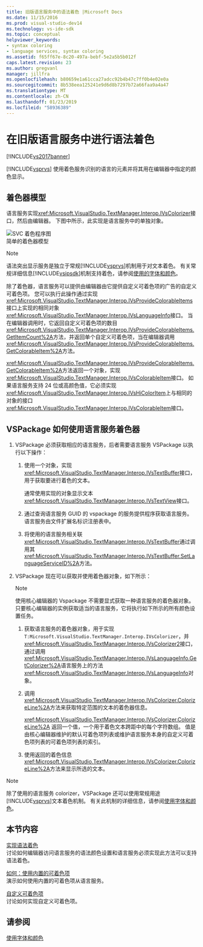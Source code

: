 ```yaml
---
title: 旧版语言服务中的语法着色 |Microsoft Docs
ms.date: 11/15/2016
ms.prod: visual-studio-dev14
ms.technology: vs-ide-sdk
ms.topic: conceptual
helpviewer_keywords:
- syntax coloring
- language services, syntax coloring
ms.assetid: f65ff67e-8c20-497a-bebf-5e2a5b5b012f
caps.latest.revision: 23
ms.author: gregvanl
manager: jillfra
ms.openlocfilehash: b80659e1a61cca27adcc92b4b47c7ff0b4e02e0a
ms.sourcegitcommit: 8b538eea125241e9d6d8b7297b72a66faa9a4a47
ms.translationtype: MT
ms.contentlocale: zh-CN
ms.lasthandoff: 01/23/2019
ms.locfileid: "58936389"
---
```

# <a name="syntax-coloring-in-a-legacy-language-service"></a>在旧版语言服务中进行语法着色
[!INCLUDE[vs2017banner](../../includes/vs2017banner.md)]

[!INCLUDE[vsprvs](../../includes/vsprvs-md.md)] 使用着色服务识别的语言的元素并将其用在编辑器中指定的颜色显示。  
  
## <a name="colorizer-model"></a>着色器模型  
 语言服务实现<xref:Microsoft.VisualStudio.TextManager.Interop.IVsColorizer>接口，然后由编辑器。 下图中所示，此实现是语言服务中的单独对象。  
  
 ![SVC 着色程序图](../../extensibility/internals/media/figlgsvccolorizer.gif "FigLgSvcColorizer")  
简单的着色器模型  
  
> [!NOTE]
>  语法突出显示服务是独立于常规[!INCLUDE[vsprvs](../../includes/vsprvs-md.md)]机制用于对文本着色。 有关常规详细信息[!INCLUDE[vsipsdk](../../includes/vsipsdk-md.md)]机制支持着色，请参阅[使用的字体和颜色](../../extensibility/using-fonts-and-colors.md)。  
  
 除了着色器，语言服务可以提供由编辑器由它提供自定义可着色项的广告的自定义可着色项。 您可以执行此操作通过实现<xref:Microsoft.VisualStudio.TextManager.Interop.IVsProvideColorableItems>接口上实现的相同对象<xref:Microsoft.VisualStudio.TextManager.Interop.IVsLanguageInfo>接口。 当在编辑器调用时，它返回自定义可着色项的数目<xref:Microsoft.VisualStudio.TextManager.Interop.IVsProvideColorableItems.GetItemCount%2A>方法，并返回单个自定义可着色项，当在编辑器调用<xref:Microsoft.VisualStudio.TextManager.Interop.IVsProvideColorableItems.GetColorableItem%2A>方法。  
  
 <xref:Microsoft.VisualStudio.TextManager.Interop.IVsProvideColorableItems.GetColorableItem%2A>方法返回一个对象，实现<xref:Microsoft.VisualStudio.TextManager.Interop.IVsColorableItem>接口。 如果语言服务支持 24 位或高颜色值，它必须实现<xref:Microsoft.VisualStudio.TextManager.Interop.IVsHiColorItem>上与相同的对象的接口<xref:Microsoft.VisualStudio.TextManager.Interop.IVsColorableItem>接口。  
  
## <a name="how-a-vspackage-uses-a-language-service-colorizer"></a>VSPackage 如何使用语言服务着色器  
  
1.  VSPackage 必须获取相应的语言服务，后者需要语言服务 VSPackage 以执行以下操作：  
  
    1.  使用一个对象，实现<xref:Microsoft.VisualStudio.TextManager.Interop.IVsTextBuffer>接口，用于获取要进行着色的文本。  
  
         通常使用实现的对象显示文本<xref:Microsoft.VisualStudio.TextManager.Interop.IVsTextView>接口。  
  
    2.  通过查询语言服务 GUID 的 vspackage 的服务提供程序获取语言服务。 语言服务由文件扩展名标识注册表中。  
  
    3.  将使用的语言服务相关联<xref:Microsoft.VisualStudio.TextManager.Interop.IVsTextBuffer>通过调用其<xref:Microsoft.VisualStudio.TextManager.Interop.IVsTextBuffer.SetLanguageServiceID%2A>方法。  
  
2.  VSPackage 现在可以获取并使用着色器对象，如下所示：  
  
    > [!NOTE]
    >  使用核心编辑器的 Vspackage 不需要显式获取一种语言服务的着色器对象。 只要核心编辑器的实例获取适当的语言服务，它将执行如下所示的所有颜色设置任务。  
  
    1.  获取语言服务的着色器对象，用于实现`T:Microsoft.VisualStudio.TextManager.Interop.IVsColorizer`，并<xref:Microsoft.VisualStudio.TextManager.Interop.IVsColorizer2>接口，通过调用<xref:Microsoft.VisualStudio.TextManager.Interop.IVsLanguageInfo.GetColorizer%2A>语言服务上的方法<xref:Microsoft.VisualStudio.TextManager.Interop.IVsLanguageInfo>对象。  
  
    2.  调用<xref:Microsoft.VisualStudio.TextManager.Interop.IVsColorizer.ColorizeLine%2A>方法来获取特定范围的文本的着色器信息。  
  
         <xref:Microsoft.VisualStudio.TextManager.Interop.IVsColorizer.ColorizeLine%2A> 返回一个值，一个用于着色文本跨距中的每个字符数组。 值是由核心编辑器维护的默认可着色项列表或维护语言服务本身的自定义可着色项列表的可着色项列表的索引。  
  
    3.  使用返回的着色信息<xref:Microsoft.VisualStudio.TextManager.Interop.IVsColorizer.ColorizeLine%2A>方法来显示所选的文本。  
  
> [!NOTE]
>  除了使用的语言服务 colorizer，VSPackage 还可以使用常规用途[!INCLUDE[vsprvs](../../includes/vsprvs-md.md)]文本着色机制。 有关此机制的详细信息，请参阅[使用字体和颜色](../../extensibility/using-fonts-and-colors.md)。  
  
## <a name="in-this-section"></a>本节内容  
 [实现语法着色](../../extensibility/internals/implementing-syntax-coloring.md)  
 讨论如何编辑器访问语言服务的语法颜色设置和语言服务必须实现此方法可以支持语法着色。  
  
 [如何：使用内置的可着色项](../../extensibility/internals/how-to-use-built-in-colorable-items.md)  
 演示如何使用内置的可着色项从语言服务。  
  
 [自定义可着色项](../../extensibility/internals/custom-colorable-items.md)  
 讨论如何实现自定义可着色项。  
  
## <a name="see-also"></a>请参阅  
 [使用字体和颜色](../../extensibility/using-fonts-and-colors.md)
